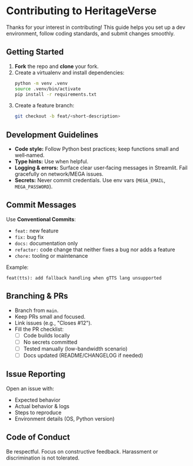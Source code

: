 # Contributing to HeritageVerse

Thanks for your interest in contributing! This guide helps you set up a dev environment, follow coding standards, and submit changes smoothly.

## Getting Started
1. **Fork** the repo and **clone** your fork.
2. Create a virtualenv and install dependencies:
   ```bash
   python -m venv .venv
   source .venv/bin/activate
   pip install -r requirements.txt
   ```
3. Create a feature branch:
   ```bash
   git checkout -b feat/<short-description>
   ```

## Development Guidelines
- **Code style:** Follow Python best practices; keep functions small and well‑named.
- **Type hints:** Use when helpful.
- **Logging & errors:** Surface clear user‑facing messages in Streamlit. Fail gracefully on network/MEGA issues.
- **Secrets:** Never commit credentials. Use env vars (`MEGA_EMAIL`, `MEGA_PASSWORD`).

## Commit Messages
Use **Conventional Commits**:
- `feat:` new feature
- `fix:` bug fix
- `docs:` documentation only
- `refactor:` code change that neither fixes a bug nor adds a feature
- `chore:` tooling or maintenance

Example:
```
feat(tts): add fallback handling when gTTS lang unsupported
```

## Branching & PRs
- Branch from `main`.
- Keep PRs small and focused.
- Link issues (e.g., "Closes #12").
- Fill the PR checklist:
  - [ ] Code builds locally
  - [ ] No secrets committed
  - [ ] Tested manually (low-bandwidth scenario)
  - [ ] Docs updated (README/CHANGELOG if needed)

## Issue Reporting
Open an issue with:
- Expected behavior
- Actual behavior & logs
- Steps to reproduce
- Environment details (OS, Python version)

## Code of Conduct
Be respectful. Focus on constructive feedback. Harassment or discrimination is not tolerated.
